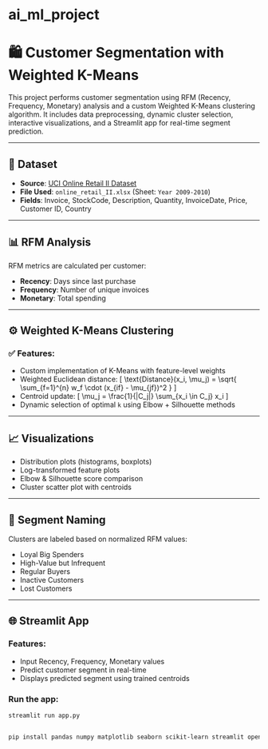 # ai_ml_project

# 🛍️ Customer Segmentation with Weighted K-Means

This project performs customer segmentation using RFM (Recency, Frequency, Monetary) analysis and a custom Weighted K-Means clustering algorithm. It includes data preprocessing, dynamic cluster selection, interactive visualizations, and a Streamlit app for real-time segment prediction.

---

## 📁 Dataset

- **Source**: [UCI Online Retail II Dataset](https://archive.ics.uci.edu/ml/datasets/Online+Retail+II)
- **File Used**: `online_retail_II.xlsx` (Sheet: `Year 2009-2010`)
- **Fields**: Invoice, StockCode, Description, Quantity, InvoiceDate, Price, Customer ID, Country

---

## 📊 RFM Analysis

RFM metrics are calculated per customer:
- **Recency**: Days since last purchase
- **Frequency**: Number of unique invoices
- **Monetary**: Total spending

---

## ⚙️ Weighted K-Means Clustering

### ✅ Features:
- Custom implementation of K-Means with feature-level weights
- Weighted Euclidean distance:
  \[
  \text{Distance}(x_i, \mu_j) = \sqrt{ \sum_{f=1}^{n} w_f \cdot (x_{if} - \mu_{jf})^2 }
  \]
- Centroid update:
  \[
  \mu_j = \frac{1}{|C_j|} \sum_{x_i \in C_j} x_i
  \]
- Dynamic selection of optimal `k` using Elbow + Silhouette methods

---

## 📈 Visualizations

- Distribution plots (histograms, boxplots)
- Log-transformed feature plots
- Elbow & Silhouette score comparison
- Cluster scatter plot with centroids

---

## 🧠 Segment Naming

Clusters are labeled based on normalized RFM values:
- Loyal Big Spenders
- High-Value but Infrequent
- Regular Buyers
- Inactive Customers
- Lost Customers

---

## 🌐 Streamlit App

### Features:
- Input Recency, Frequency, Monetary values
- Predict customer segment in real-time
- Displays predicted segment using trained centroids

### Run the app:
```bash
streamlit run app.py


pip install pandas numpy matplotlib seaborn scikit-learn streamlit openpyxl

